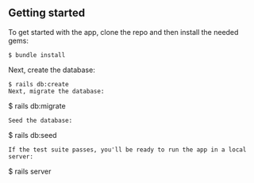 ## Getting started
To get started with the app, clone the repo and then install the needed gems:
```
$ bundle install
```
Next, create the database:
```
$ rails db:create
Next, migrate the database:
```
$ rails db:migrate
```
Seed the database:
```
$ rails db:seed
```
If the test suite passes, you'll be ready to run the app in a local server:
```
$ rails server
```
